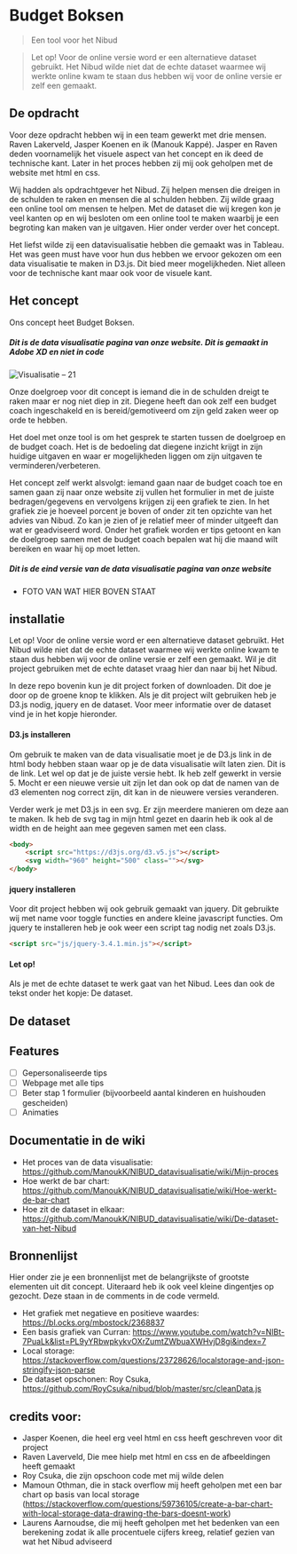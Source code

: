 # Budget Boksen 
> Een tool voor het Nibud 

> Let op! Voor de online versie word er een alternatieve dataset gebruikt. Het Nibud wilde niet dat de echte dataset waarmee wij werkte online kwam te staan dus hebben wij voor de online versie er zelf een gemaakt.  

## De opdracht 
Voor deze opdracht hebben wij in een team gewerkt met drie mensen. Raven Lakerveld, Jasper Koenen en ik (Manouk Kappé). Jasper en Raven deden voornamelijk het visuele aspect van het concept en ik deed de technische kant. Later in het proces hebben zij mij ook geholpen met de website met html en css. 

Wij hadden als opdrachtgever het Nibud. Zij helpen mensen die dreigen in de schulden te raken en mensen die al schulden hebben. 
Zij wilde graag een online tool om mensen te helpen. Met de dataset die wij kregen kon je veel kanten op en wij besloten om een online tool te maken waarbij je een begroting kan maken van je uitgaven. Hier onder verder over het concept. 

Het liefst wilde zij een datavisualisatie hebben die gemaakt was in Tableau. Het was geen must have voor hun dus hebben we ervoor gekozen om een data visualisatie te maken in D3.js. Dit bied meer mogelijkheden. Niet alleen voor de technische kant maar ook voor de visuele kant. 

## Het concept 
Ons concept heet Budget Boksen.

##### Dit is de data visualisatie pagina van onze website. Dit is gemaakt in Adobe XD en niet in code
![Visualisatie – 21](https://user-images.githubusercontent.com/45541885/72887194-809e1600-3d0b-11ea-8347-cfb753f59698.jpg)

Onze doelgroep voor dit concept is iemand die in de schulden dreigt te raken maar er nog niet diep in zit. Diegene heeft dan ook zelf een budget coach ingeschakeld en is bereid/gemotiveerd om zijn geld zaken weer op orde te hebben. 

Het doel met onze tool is om het gesprek te starten tussen de doelgroep en de budget coach. Het is de bedoeling dat diegene inzicht krijgt in zijn huidige uitgaven en waar er mogelijkheden liggen om zijn uitgaven te verminderen/verbeteren. 

Het concept zelf werkt alsvolgt: iemand gaan naar de budget coach toe en samen gaan zij naar onze website zij vullen het formulier in met de juiste bedragen/gegevens en vervolgens krijgen zij een grafiek te zien. In het grafiek zie je hoeveel porcent je boven of onder zit ten opzichte van het advies van Nibud. Zo kan je zien of je relatief meer of minder uitgeeft dan wat er geadviseerd word. Onder het grafiek worden er tips getoont en kan de doelgroep samen met de budget coach bepalen wat hij die maand wilt bereiken en waar hij op moet letten. 

##### Dit is de eind versie van de data visualisatie pagina van onze website
- FOTO VAN WAT HIER BOVEN STAAT

## installatie 
Let op! Voor de online versie word er een alternatieve dataset gebruikt. Het Nibud wilde niet dat de echte dataset waarmee wij werkte online kwam te staan dus hebben wij voor de online versie er zelf een gemaakt. Wil je dit project gebruiken met de echte dataset vraag hier dan naar bij het Nibud. 

In deze repo bovenin kun je dit project forken of downloaden. Dit doe je door op de groene knop te klikken. Als je dit project wilt gebruiken heb je D3.js nodig, jquery en de dataset. Voor meer informatie over de dataset vind je in het kopje hieronder. 

#### D3.js installeren
Om gebruik te maken van de data visualisatie moet je de D3.js link in de html body hebben staan waar op je de data visualisatie wilt laten zien. Dit is de link. Let wel op dat je de juiste versie hebt. Ik heb zelf gewerkt in versie 5. Mocht er een nieuwe versie uit zijn let dan ook op dat de namen van de d3 elementen nog correct zijn, dit kan in de nieuwere versies veranderen. 

Verder werk je met D3.js in een svg. Er zijn meerdere manieren om deze aan te maken. Ik heb de svg tag in mijn html gezet en daarin heb ik ook al de width en de height aan mee gegeven samen met een class. 
```html
<body>
    <script src="https://d3js.org/d3.v5.js"></script>
    <svg width="960" height="500" class=""></svg>
</body>
```

#### jquery installeren 
Voor dit project hebben wij ook gebruik gemaakt van jquery. Dit gebruikte wij met name voor toggle functies en andere kleine javascript functies. Om jquery te installeren heb je ook weer een script tag nodig net zoals D3.js.
```html
<script src="js/jquery-3.4.1.min.js"></script>
```
#### Let op!
Als je met de echte dataset te werk gaat van het Nibud. Lees dan ook de tekst onder het kopje: De dataset. 

## De dataset 

## Features
- [ ] Gepersonaliseerde tips 
- [ ] Webpage met alle tips 
- [ ] Beter stap 1 formulier (bijvoorbeeld aantal kinderen en huishouden gescheiden)
- [ ] Animaties  

## Documentatie in de wiki
- Het proces van de data visualisatie: https://github.com/ManoukK/NIBUD_datavisualisatie/wiki/Mijn-proces
- Hoe werkt de bar chart: https://github.com/ManoukK/NIBUD_datavisualisatie/wiki/Hoe-werkt-de-bar-chart
- Hoe zit de dataset in elkaar: https://github.com/ManoukK/NIBUD_datavisualisatie/wiki/De-dataset-van-het-Nibud

## Bronnenlijst
Hier onder zie je een bronnenlijst met de belangrijkste of grootste elementen uit dit concept. Uiteraard heb ik ook veel kleine dingentjes op gezocht. Deze staan in de comments in de code vermeld. 

- Het grafiek met negatieve en positieve waardes: https://bl.ocks.org/mbostock/2368837
- Een basis grafiek van Curran: https://www.youtube.com/watch?v=NlBt-7PuaLk&list=PL9yYRbwpkykvOXrZumtZWbuaXWHvjD8gi&index=7
- Local storage: https://stackoverflow.com/questions/23728626/localstorage-and-json-stringify-json-parse
- De dataset opschonen: Roy Csuka, https://github.com/RoyCsuka/nibud/blob/master/src/cleanData.js

## credits voor: 
- Jasper Koenen, die heel erg veel html en css heeft geschreven voor dit project 
- Raven Laverveld, Die mee hielp met html en css en de afbeeldingen heeft gemaakt
- Roy Csuka, die zijn opschoon code met mij wilde delen
- Mamoun Othman, die in stack overflow mij heeft geholpen met een bar chart op basis van local storage (https://stackoverflow.com/questions/59736105/create-a-bar-chart-with-local-storage-data-drawing-the-bars-doesnt-work)
- Laurens Aarnoudse, die mij heeft geholpen met het bedenken van een berekening zodat ik alle procentuele cijfers kreeg, relatief gezien van wat het Nibud adviseerd
